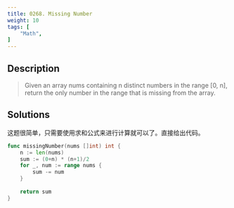 ```yaml
---
title: 0268. Missing Number
weight: 10
tags: [
	"Math",
]
---
```

## Description
> Given an array nums containing n distinct numbers in the range [0, n], return the only number in the range that is missing from the array.


## Solutions
这题很简单，只需要使用求和公式来进行计算就可以了。直接给出代码。
```go
func missingNumber(nums []int) int {
    n := len(nums)
    sum := (0+n) * (n+1)/2
    for _, num := range nums {
        sum -= num
    }
    
    return sum
}
```
